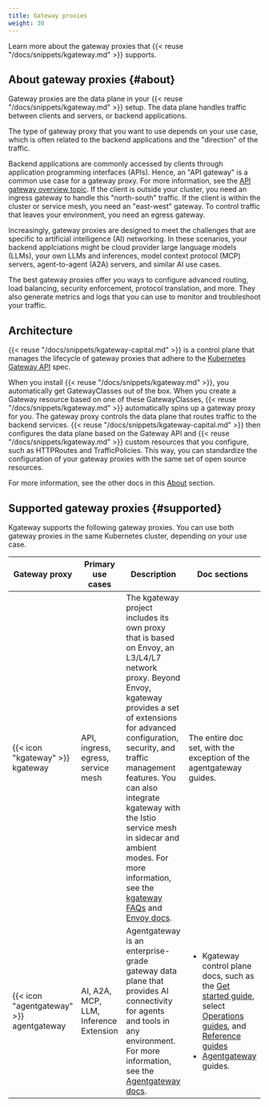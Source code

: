 ```yaml
---
title: Gateway proxies
weight: 30
---
```


Learn more about the gateway proxies that {{< reuse "/docs/snippets/kgateway.md" >}} supports.

## About gateway proxies {#about}

Gateway proxies are the data plane in your {{< reuse "/docs/snippets/kgateway.md" >}} setup. The data plane handles traffic between clients and servers, or backend applications.

The type of gateway proxy that you want to use depends on your use case, which is often related to the backend applications and the "direction" of the traffic.

Backend applications are commonly accessed by clients through application programming interfaces (APIs). Hence, an "API gateway" is a common use case for a gateway proxy. For more information, see the [API gateway overview topic](../overview/#api-gateway). If the client is outside your cluster, you need an ingress gateway to handle this "north-south" traffic. If the client is within the cluster or service mesh, you need an "east-west" gateway. To control traffic that leaves your environment, you need an egress gateway.

Increasingly, gateway proxies are designed to meet the challenges that are specific to artificial intelligence (AI) networking. In these scenarios, your backend applciations might be cloud provider large language models (LLMs), your own LLMs and inferences, model context protocol (MCP) servers, agent-to-agent (A2A) servers, and similar AI use cases.

The best gateway proxies offer you ways to configure advanced routing, load balancing, security enforcement, protocol translation, and more. They also generate metrics and logs that you can use to monitor and troubleshoot your traffic.

## Architecture

{{< reuse "/docs/snippets/kgateway-capital.md" >}} is a control plane that manages the lifecycle of gateway proxies that adhere to the [Kubernetes Gateway API](https://gateway-api.sigs.k8s.io) spec.

When you install {{< reuse "/docs/snippets/kgateway.md" >}}, you automatically get GatewayClasses out of the box. When you create a Gateway resource based on one of these GatewayClasses, {{< reuse "/docs/snippets/kgateway.md" >}} automatically spins up a gateway proxy for you. The gateway proxy controls the data plane that routes traffic to the backend services. {{< reuse "/docs/snippets/kgateway-capital.md" >}} then configures the data plane based on the Gateway API and {{< reuse "/docs/snippets/kgateway.md" >}} custom resources that you configure, such as HTTPRoutes and TrafficPolicies. This way, you can standardize the configuration of your gateway proxies with the same set of open source resources.

For more information, see the other docs in this [About](../) section.

## Supported gateway proxies {#supported}

Kgateway supports the following gateway proxies. You can use both gateway proxies in the same Kubernetes cluster, depending on your use case.

| Gateway proxy | Primary use cases | Description | Doc sections |
| --- | --- | --- | --- |
| {{< icon "kgateway" >}} kgateway | API, ingress, egress, service mesh | The kgateway project includes its own proxy that is based on Envoy, an L3/L4/L7 network proxy. Beyond Envoy, kgateway provides a set of extensions for advanced configuration, security, and traffic management features. You can also integrate kgateway with the Istio service mesh in sidecar and ambient modes. For more information, see the [kgateway FAQs](../../faqs/) and [Envoy docs](https://www.envoyproxy.io/docs/envoy/latest/intro/what_is_envoy). | The entire doc set, with the exception of the agentgateway guides. |
| {{< icon "agentgateway" >}} agentgateway | AI, A2A, MCP, LLM, Inference Extension | Agentgateway is an enterprise-grade gateway data plane that provides AI connectivity for agents and tools in any environment. For more information, see the [Agentgateway docs](https://agentgateway.dev/docs/). | <ul><li>Kgateway control plane docs, such as the [Get started guide](../../quickstart/), select [Operations guides](../../operations/), and [Reference guides](../../reference/)</li><li>[Agentgateway](../../agentgateway/) guides.</li></ul>|
